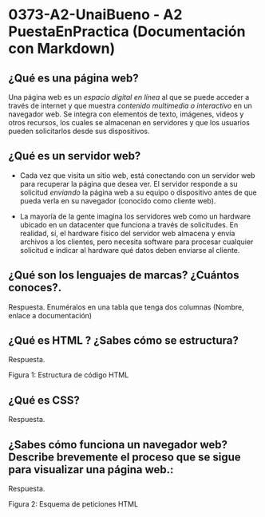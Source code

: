 # 0373-A2-UnaiBueno - A2 PuestaEnPractica (Documentación con Markdown)
## ¿Qué es una página web?

Una página web es un *espacio digital en línea* al que se puede acceder a través de internet y que muestra *contenido multimedia o interactivo* en un navegador web. Se integra con elementos de texto, imágenes, videos y otros recursos, los cuales se almacenan en servidores y que los usuarios pueden solicitarlos desde sus dispositivos.

## ¿Qué es un servidor web?

- Cada vez que visita un sitio web, está conectando con un servidor web para recuperar la página que desea ver. 
El servidor responde a su solicitud *_enviando_* la página web a su equipo o dispositivo antes de que pueda verla en su navegador (conocido como cliente web).

- La mayoría de la gente imagina los servidores web como un hardware ubicado en un datacenter que funciona a través de solicitudes. En realidad, sí, el hardware físico del servidor web almacena y envía archivos a los clientes, pero necesita software para procesar cualquier solicitud e indicar al hardware qué datos deben enviarse al cliente.


## ¿Qué son los lenguajes de marcas? ¿Cuántos conoces?. 

Respuesta. Enuméralos en una tabla que tenga dos columnas (Nombre, enlace a documentación)



## ¿Qué es HTML ? ¿Sabes cómo se estructura?

Respuesta.


Figura 1: Estructura de código HTML


## ¿Qué es CSS?

Respuesta.


## ¿Sabes cómo funciona un navegador web? Describe brevemente el proceso que se sigue para visualizar una página web.:

Respuesta.




Figura 2: Esquema de peticiones HTML


